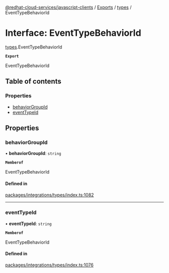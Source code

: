[@redhat-cloud-services/javascript-clients](../README.md) / [Exports](../modules.md) / [types](../modules/types.md) / EventTypeBehaviorId

# Interface: EventTypeBehaviorId

[types](../modules/types.md).EventTypeBehaviorId

**`Export`**

EventTypeBehaviorId

## Table of contents

### Properties

- [behaviorGroupId](types.EventTypeBehaviorId.md#behaviorgroupid)
- [eventTypeId](types.EventTypeBehaviorId.md#eventtypeid)

## Properties

### behaviorGroupId

• **behaviorGroupId**: `string`

**`Memberof`**

EventTypeBehaviorId

#### Defined in

[packages/integrations/types/index.ts:1082](https://github.com/RedHatInsights/javascript-clients/blob/main/packages/integrations/types/index.ts#L1082)

___

### eventTypeId

• **eventTypeId**: `string`

**`Memberof`**

EventTypeBehaviorId

#### Defined in

[packages/integrations/types/index.ts:1076](https://github.com/RedHatInsights/javascript-clients/blob/main/packages/integrations/types/index.ts#L1076)
